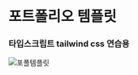 # 포트폴리오 템플릿
### 타입스크립트 tailwind css 연습용

![포폴템플릿](https://user-images.githubusercontent.com/89256060/175824244-afe59bf7-dfe4-43f6-a427-aeb8b890c959.gif)
